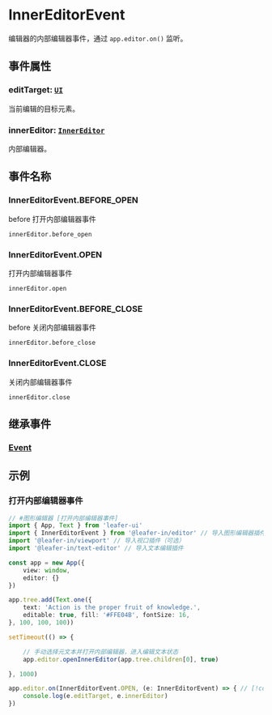 # InnerEditorEvent

编辑器的内部编辑器事件，通过 `app.editor.on()` 监听。

## 事件属性

### editTarget: [`UI`](/reference/display/UI.md)

当前编辑的目标元素。

### innerEditor: [`InnerEditor`](/plugin/in/editor/InnerEditor.md)

内部编辑器。

## 事件名称

### InnerEditorEvent.BEFORE_OPEN

before 打开内部编辑器事件

`innerEditor.before_open`

### InnerEditorEvent.OPEN

打开内部编辑器事件

`innerEditor.open`

### InnerEditorEvent.BEFORE_CLOSE

before 关闭内部编辑器事件

`innerEditor.before_close`

### InnerEditorEvent.CLOSE

关闭内部编辑器事件

`innerEditor.close`

## 继承事件

### [Event](/reference/event/basic/Event.md)

<!-- ## API

### [InnerEditorEvent](/api/classes/InnerEditorEvent.md) -->

## 示例

### 打开内部编辑器事件

```ts
// #图形编辑器 [打开内部编辑器事件]
import { App, Text } from 'leafer-ui'
import { InnerEditorEvent } from '@leafer-in/editor' // 导入图形编辑器插件  
import '@leafer-in/viewport' // 导入视口插件（可选）
import '@leafer-in/text-editor' // 导入文本编辑插件

const app = new App({
    view: window,
    editor: {}
})

app.tree.add(Text.one({
    text: 'Action is the proper fruit of knowledge.',
    editable: true, fill: '#FFE04B', fontSize: 16,
}, 100, 100, 100))

setTimeout(() => {

    // 手动选择元文本并打开内部编辑器，进入编辑文本状态
    app.editor.openInnerEditor(app.tree.children[0], true)

}, 1000)

app.editor.on(InnerEditorEvent.OPEN, (e: InnerEditorEvent) => { // [!code hl:3]
    console.log(e.editTarget, e.innerEditor)
})
```
